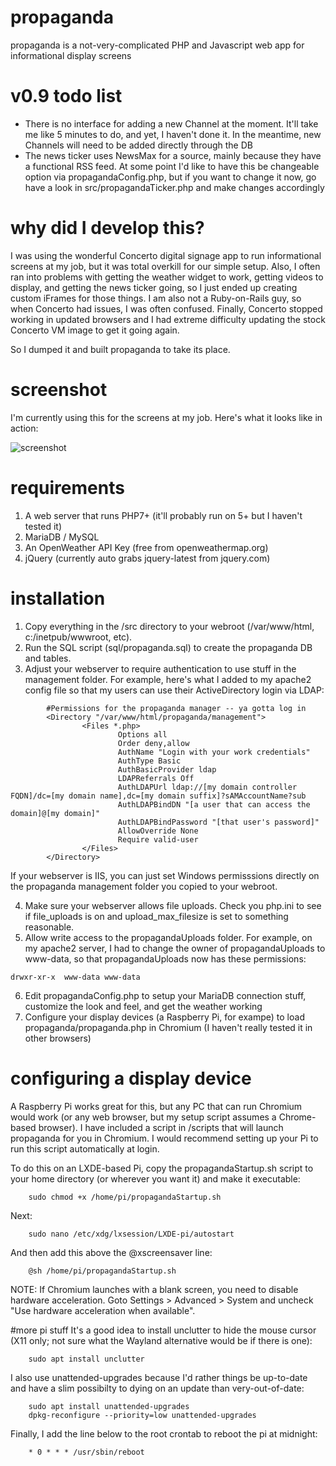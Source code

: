 # propaganda
propaganda is a not-very-complicated PHP and Javascript web app for informational display screens

# v0.9 todo list
- There is no interface for adding a new Channel at the moment.  It'll take me like 5 minutes to do, and yet, I haven't done it.  In the meantime, new Channels will need to be added directly through the DB
- The news ticker uses NewsMax for a source, mainly because they have a functional RSS feed.  At some point I'd like to have this be changeable option via propagandaConfig.php, but if you want to change it now, go have a look in src/propagandaTicker.php and make changes accordingly

# why did I develop this?
I was using the wonderful Concerto digital signage app to run informational screens at my job, but it was total overkill for our simple setup.  Also, I often ran into problems with getting the weather widget to work, getting videos to display, and getting the news ticker going, so I just ended up creating custom iFrames for those things.  I am also not a Ruby-on-Rails guy, so when Concerto had issues, I was often confused.  Finally, Concerto stopped working in updated browsers and I had extreme difficulty updating the stock Concerto VM image to get it going again.

So I dumped it and built propaganda to take its place.

# screenshot
I'm currently using this for the screens at my job.  Here's what it looks like in action:

![screenshot](https://user-images.githubusercontent.com/61878195/99812587-a3a87a80-2b14-11eb-852b-6098c1688f03.jpg)

# requirements
1. A web server that runs PHP7+ (it'll probably run on 5+ but I haven't tested it)
2. MariaDB / MySQL
3. An OpenWeather API Key (free from openweathermap.org)
4. jQuery (currently auto grabs jquery-latest from jquery.com)

# installation
1. Copy everything in the /src directory to your webroot (/var/www/html, c:/inetpub/wwwroot, etc). 
2. Run the SQL script (sql/propaganda.sql) to create the propaganda DB and tables.
3. Adjust your webserver to require authentication to use stuff in the management folder.  For example, here's what I added to my apache2 config file so that my users can use their ActiveDirectory login via LDAP:

```
        #Permissions for the propaganda manager -- ya gotta log in
        <Directory "/var/www/html/propaganda/management">
                <Files *.php>
                        Options all
                        Order deny,allow
                        AuthName "Login with your work credentials"
                        AuthType Basic
                        AuthBasicProvider ldap
                        LDAPReferrals Off
                        AuthLDAPUrl ldap://[my domain controller FQDN]/dc=[my domain name],dc=[my domain suffix]?sAMAccountName?sub
                        AuthLDAPBindDN "[a user that can access the domain]@[my domain]"
                        AuthLDAPBindPassword "[that user's password]"
                        AllowOverride None
                        Require valid-user
                </Files>
        </Directory>

```

If your webserver is IIS, you can just set Windows permisssions directly on the propaganda management folder you copied to your webroot.

4. Make sure your webserver allows file uploads.  Check you php.ini to see if file_uploads is on and upload_max_filesize is set to something reasonable.  
5. Allow write access to the propagandaUploads folder.  For example, on my apache2 server, I had to change the owner of propagandaUploads to www-data, so that propagandaUploads now has these permissions:

```
drwxr-xr-x  www-data www-data
```

6. Edit propagandaConfig.php to setup your MariaDB connection stuff, customize the look and feel, and get the weather working
7. Configure your display devices (a Raspberry Pi, for exampe) to load propaganda/propaganda.php in Chromium (I haven't really tested it in other browsers)

# configuring a display device
A Raspberry Pi works great for this, but any PC that can run Chromium would work (or any web browser, but my setup script assumes a Chrome-based browser).  I have included a script in /scripts that will launch propaganda for you in Chromium.  I would recommend setting up your Pi to run this script automatically at login.  

To do this on an LXDE-based Pi, copy the propagandaStartup.sh script to your home directory (or wherever you want it) and make it executable:
        
        sudo chmod +x /home/pi/propagandaStartup.sh

Next:

        sudo nano /etc/xdg/lxsession/LXDE-pi/autostart
 
And then add this above the @xscreensaver line:

        @sh /home/pi/propagandaStartup.sh

NOTE: If Chromium launches with a blank screen, you need to disable hardware acceleration.  Goto Settings > Advanced > System and uncheck "Use hardware acceleration when available".

#more pi stuff
It's a good idea to install unclutter to hide the mouse cursor (X11 only; not sure what the Wayland alternative would be if there is one):

        sudo apt install unclutter

I also use unattended-upgrades because I'd rather things be up-to-date and have a slim possibilty to dying on an update than very-out-of-date:

        sudo apt install unattended-upgrades
        dpkg-reconfigure --priority=low unattended-upgrades

Finally, I add the line below to the root crontab to reboot the pi at midnight:

        * 0 * * * /usr/sbin/reboot

